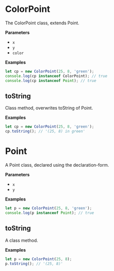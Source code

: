 # ColorPoint

The ColorPoint class, extends Point.

**Parameters**

-   `x`  
-   `y`  
-   `color`  

**Examples**

```javascript
let cp = new ColorPoint(25, 8, 'green');
console.log(cp instanceof ColorPoint); // true
console.log(cp instanceof Point); // true
```

## toString

Class method, overwrites toString of Point.

**Examples**

```javascript
let cp = new ColorPoint(25, 8, 'green');
cp.toString(); // '(25, 8) in green'
```

# Point

A Point class, declared using the declaration-form.

**Parameters**

-   `x`  
-   `y`  

**Examples**

```javascript
let p = new ColorPoint(25, 8, 'green');
console.log(p instanceof Point); // true
```

## toString

A class method.

**Examples**

```javascript
let p = new ColorPoint(25, 8);
p.toString(); // '(25, 8)'
```
